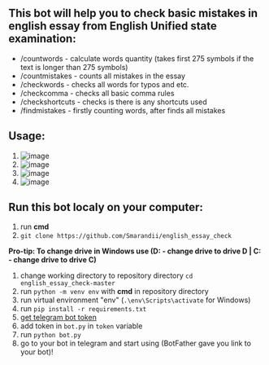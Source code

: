 ## This bot will help you to check basic mistakes in english essay from English Unified state examination:
- /countwords - calculate words quantity (takes first 275 symbols if the text is longer than 275 symbols)
- /countmistakes - counts all mistakes in the essay
- /checkwords - checks all words for typos and etc.
- /checkcomma - checks all basic comma rules
- /checkshortcuts - checks is there is any shortcuts used
- /findmistakes - firstly counting words, after finds all mistakes 


## Usage:
1. ![image](https://user-images.githubusercontent.com/48328325/200233828-a9f2a56e-cd53-497b-846a-06d9d1bce097.png)
2. ![image](https://user-images.githubusercontent.com/48328325/200233879-811fbe06-41c2-4a18-aa98-a4ddafb4de51.png)
3. ![image](https://user-images.githubusercontent.com/48328325/200233915-adc759f9-236a-4f21-8635-ff2dcce38730.png)
4. ![image](https://user-images.githubusercontent.com/48328325/200234073-c24894c0-0b46-4ef6-bcab-2fe1e958a843.png)


## Run this bot localy on your computer:
1. run **cmd**
2. `git clone https://github.com/Smarandii/english_essay_check`

**Pro-tip: To change drive in Windows use (D: - change drive to drive D | C: - change drive to drive C)**
1. change working directory to repository directory `cd english_essay_check-master`
1. run `python -m venv env` with **cmd** in repository directory
1. run virtual environment "env" (`.\env\Scripts\activate` for Windows)
1. run `pip install -r requirements.txt`
2. [get telegram bot token](t.me/BotFather)
3. add token in `bot.py` in `token` variable
4. run `python bot.py`
5. go to your bot in telegram and start using (BotFather gave you link to your bot)!
